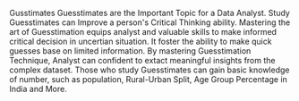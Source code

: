 Gusstimates
Guesstimates are the Important Topic for a Data Analyst.
Study Guesstimates can Improve a person's Critical Thinking ability. 
Mastering the art of Guesstimation equips analyst and valuable skills to make informed critical decision in uncertian situation.
It foster the ability to make quick guesses base on limited information.
By mastering Guesstimation Technique, Analyst can confident to extact meaningful insights from the complex dataset.
Those who study Guesstimates can  gain basic knowledge of number, such as population, Rural-Urban Split, Age Group Percentage in India and More.
